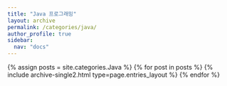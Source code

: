 ```yaml
---
title: "Java 프로그래밍"
layout: archive
permalink: /categories/java/
author_profile: true
sidebar:
  nav: "docs"
---
```



{% assign posts = site.categories.Java %}
{% for post in posts %} {% include archive-single2.html type=page.entries_layout %} {% endfor %}